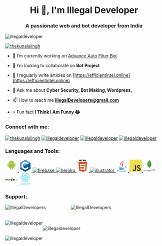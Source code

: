 <h1 align="center">Hi 👋, I'm Illegal Developer</></h1>
<h3 align="center">A passionate web and bot developer from India</h3>

<p align="left"> <img src="https://komarev.com/ghpvc/?username=illegaldeveloper&label=Profile%20views&color=0e75b6&style=flat" alt="illegaldeveloper" /> </p>

<p align="left"> <a href="https://twitter.com/thekunalsiingh" target="blank"><img src="https://img.shields.io/twitter/follow/thekunalsiingh?logo=twitter&style=for-the-badge" alt="thekunalsiingh" /></a> </p>

- 🔭 I’m currently working on [Advance Auto Filter Bot](https://t.me/IllegalAutoFilterBot)

- 👯 I’m looking to collaborate on **Bot Project**

- 📝 I regularly write articles on [https://efficientintel.online](https://efficientintel.online)

- 💬 Ask me about **Cyber Security, Bot Making, Wordpress,**

- 📫 How to reach me **IllegalDevelopers@gmail.com**

- ⚡ Fun fact **I Think I Am Funny 😂**

<h3 align="left">Connect with me:</h3>
<p align="left">
<a href="https://twitter.com/thekunalsiingh" target="blank"><img align="center" src="https://raw.githubusercontent.com/rahuldkjain/github-profile-readme-generator/master/src/images/icons/Social/twitter.svg" alt="thekunalsiingh" height="30" width="40" /></a>
<a href="https://fb.com/illegaldeveloper" target="blank"><img align="center" src="https://raw.githubusercontent.com/rahuldkjain/github-profile-readme-generator/master/src/images/icons/Social/facebook.svg" alt="illegaldeveloper" height="30" width="40" /></a>
<a href="https://instagram.com/illegaldeveloper" target="blank"><img align="center" src="https://raw.githubusercontent.com/rahuldkjain/github-profile-readme-generator/master/src/images/icons/Social/instagram.svg" alt="illegaldeveloper" height="30" width="40" /></a>
<a href="https://www.youtube.com/c/illegaldeveloper" target="blank"><img align="center" src="https://raw.githubusercontent.com/rahuldkjain/github-profile-readme-generator/master/src/images/icons/Social/youtube.svg" alt="illegaldeveloper" height="30" width="40" /></a>
</p>

<h3 align="left">Languages and Tools:</h3>
<p align="left"> <a href="https://developer.android.com" target="_blank" rel="noreferrer"> <img src="https://raw.githubusercontent.com/devicons/devicon/master/icons/android/android-original-wordmark.svg" alt="android" width="40" height="40"/> </a> <a href="https://www.cprogramming.com/" target="_blank" rel="noreferrer"> <img src="https://raw.githubusercontent.com/devicons/devicon/master/icons/c/c-original.svg" alt="c" width="40" height="40"/> </a> <a href="https://firebase.google.com/" target="_blank" rel="noreferrer"> <img src="https://www.vectorlogo.zone/logos/firebase/firebase-icon.svg" alt="firebase" width="40" height="40"/> </a> <a href="https://heroku.com" target="_blank" rel="noreferrer"> <img src="https://www.vectorlogo.zone/logos/heroku/heroku-icon.svg" alt="heroku" width="40" height="40"/> </a> <a href="https://www.w3.org/html/" target="_blank" rel="noreferrer"> <img src="https://raw.githubusercontent.com/devicons/devicon/master/icons/html5/html5-original-wordmark.svg" alt="html5" width="40" height="40"/> </a> <a href="https://www.adobe.com/in/products/illustrator.html" target="_blank" rel="noreferrer"> <img src="https://www.vectorlogo.zone/logos/adobe_illustrator/adobe_illustrator-icon.svg" alt="illustrator" width="40" height="40"/> </a> <a href="https://www.java.com" target="_blank" rel="noreferrer"> <img src="https://raw.githubusercontent.com/devicons/devicon/master/icons/java/java-original.svg" alt="java" width="40" height="40"/> </a> <a href="https://developer.mozilla.org/en-US/docs/Web/JavaScript" target="_blank" rel="noreferrer"> <img src="https://raw.githubusercontent.com/devicons/devicon/master/icons/javascript/javascript-original.svg" alt="javascript" width="40" height="40"/> </a> <a href="https://www.mongodb.com/" target="_blank" rel="noreferrer"> <img src="https://raw.githubusercontent.com/devicons/devicon/master/icons/mongodb/mongodb-original-wordmark.svg" alt="mongodb" width="40" height="40"/> </a> <a href="https://nodejs.org" target="_blank" rel="noreferrer"> <img src="https://raw.githubusercontent.com/devicons/devicon/master/icons/nodejs/nodejs-original-wordmark.svg" alt="nodejs" width="40" height="40"/> </a> <a href="https://reactjs.org/" target="_blank" rel="noreferrer"> <img src="https://raw.githubusercontent.com/devicons/devicon/master/icons/react/react-original-wordmark.svg" alt="react" width="40" height="40"/> </a> </p>

<h3 align="left">Support:</h3>
<p><a href="https://www.buymeacoffee.com/IllegalDevelopers"> <img align="left" src="https://cdn.buymeacoffee.com/buttons/v2/default-yellow.png" height="50" width="210" alt="IllegalDevelopers" /></a><a href="https://ko-fi.com/IllegalDevelopers"> <img align="left" src="https://cdn.ko-fi.com/cdn/kofi3.png?v=3" height="50" width="210" alt="IllegalDevelopers" /></a></p><br><br>

<p><img align="left" src="https://github-readme-stats.vercel.app/api/top-langs?username=illegaldeveloper&show_icons=true&locale=en&layout=compact" alt="illegaldeveloper" /></p>

<p>&nbsp;<img align="center" src="https://github-readme-stats.vercel.app/api?username=illegaldeveloper&show_icons=true&locale=en" alt="illegaldeveloper" /></p>

<p><img align="center" src="https://github-readme-streak-stats.herokuapp.com/?user=illegaldeveloper&" alt="illegaldeveloper" /></p>
